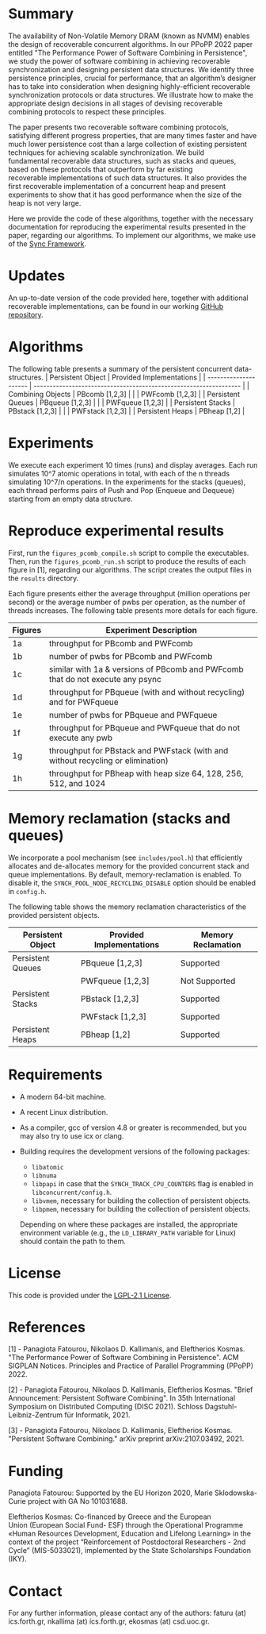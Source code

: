 # Summary

The availability of Non-Volatile Memory DRAM (known as NVMM) enables the design of recoverable concurrent algorithms. In our PPoPP 2022 paper entitled "The Performance Power of Software Combining in Persistence", we study the power of software combining in achieving recoverable synchronization and designing persistent data structures. We identify three persistence principles, crucial for performance, that an algorithm’s designer has to take into consideration when designing highly-efficient recoverable synchronization protocols or data structures. We illustrate how to make the appropriate design decisions in all stages of devising recoverable combining protocols to respect these principles.

The paper presents two recoverable software combining protocols, satisfying different progress properties, that are many times faster and have much lower persistence cost than a large collection of existing persistent techniques for achieving scalable synchronization. We build fundamental recoverable data structures, such as stacks and queues, based on these protocols that outperform by far existing recoverable implementations of such data structures. It also provides the first recoverable implementation of a concurrent heap and present experiments to show that it has good performance when the size of the heap is not very large. 

Here we provide the code of these algorithms, together with the necessary documentation for reproducing the experimental results presented in the paper, regarding our algorithms. To implement our algorithms, we make use of the [Sync Framework](https://github.com/nkallima/sim-universal-construction).

# Updates

An up-to-date version of the code provided here, together with additional recoverable implementations, can be found in our working [GitHub repository](https://github.com/ConcurrentDistributedLab/PersistentCombining).

# Algorithms
The following table presents a summary of the persistent concurrent data-structures.
| Persistent Object     |                Provided Implementations                           |
| --------------------- | ----------------------------------------------------------------- |
| Combining Objects     | PBcomb [1,2,3]                                                    |
|                       | PWFcomb [1,2,3]                                                   |
| Persistent Queues     | PBqueue [1,2,3]                                                   |
|                       | PWFqueue [1,2,3]                                                  |
| Persistent Stacks     | PBstack [1,2,3]                                                   |
|                       | PWFstack [1,2,3]                                                  |
| Persistent Heaps      | PBheap [1,2]                                                      |

# Experiments

We execute each experiment 10 times (runs) and display averages. Each run simulates 10^7 atomic operations in total, with each of the n threads simulating 10^7/n operations. In the experiments for the stacks (queues), each thread performs pairs of Push and Pop (Enqueue and Dequeue) starting from an empty data structure. 

# Reproduce experimental results

First, run the `figures_pcomb_compile.sh` script to compile the executables. Then, run the `figures_pcomb_run.sh` script to produce the results of each figure in [1], regarding our algorithms. The script creates the output files in the `results` directory. 

Each figure presents either the average throughput (million operations per second) or the average number of pwbs per operation, as the number of threads increases. The following table presents more details for each figure.

| Figures  | Experiment Description                                                            |
| -------- | --------------------------------------------------------------------------------- |
| 1a       | throughput for PBcomb and PWFcomb                                                 |
| 1b       | number of pwbs for PBcomb and PWFcomb                                             |
| 1c       | similar with 1a & versions of PBcomb and PWFcomb that do not execute any psync    |
| 1d       | throughput for PBqueue (with and without recycling) and for PWFqueue              |
| 1e       | number of pwbs for PBqueue and PWFqueue                                           |
| 1f       | throughput for PBqueue and PWFqueue that do not execute any pwb                   |
| 1g       | throughput for PBstack and PWFstack (with and without recycling or elimination)   |
| 1h       | throughput for PBheap with heap size 64, 128, 256, 512, and 1024                  |

# Memory reclamation (stacks and queues)

We incorporate a pool mechanism (see `includes/pool.h`) that efficiently allocates and de-allocates memory for the provided concurrent stack and queue implementations. By default, memory-reclamation is enabled. To disable it, the `SYNCH_POOL_NODE_RECYCLING_DISABLE` option should be enabled in `config.h`.

The following table shows the memory reclamation characteristics of the provided persistent objects.

| Persistent Object     | Provided Implementations | Memory Reclamation |
| --------------------- | ------------------------ | ------------------ |
| Persistent Queues     | PBqueue [1,2,3]          | Supported          |
|                       | PWFqueue [1,2,3]         | Not Supported      |
| Persistent Stacks     | PBstack [1,2,3]          | Supported          |
|                       | PWFstack [1,2,3]         | Supported          |
| Persistent Heaps      | PBheap [1,2]             | Supported          |

# Requirements

- A modern 64-bit machine.
- A recent Linux distribution.
- As a compiler, gcc of version 4.8 or greater is recommended, but you may also try to use icx or clang.
- Building requires the development versions of the following packages:
    - `libatomic`
    - `libnuma`
    - `libpapi` in case that the `SYNCH_TRACK_CPU_COUNTERS` flag is enabled in `libconcurrent/config.h`.
    - `libvmem`, necessary for building the collection of persistent objects.
    - `libpmem`, necessary for building the collection of persistent objects.

    Depending on where these packages are installed, the appropriate environment variable (e.g., the `LD_LIBRARY_PATH` variable for Linux) should contain the path to them.

# License

This code is provided under the [LGPL-2.1 License](https://github.com/ConcurrentDistributedLab/PersistentCombining/blob/main/LICENSE).

# References

[1] - Panagiota Fatourou, Nikolaos D. Kallimanis, and Eleftherios Kosmas. "The Performance Power of Software Combining in Persistence". ACM SIGPLAN Notices. Principles and Practice of Parallel Programming (PPoPP) 2022.

[2] - Panagiota Fatourou, Nikolaos D. Kallimanis, Eleftherios Kosmas. "Brief Announcement: Persistent Software Combining". In 35th International Symposium on Distributed Computing (DISC 2021). Schloss Dagstuhl-Leibniz-Zentrum für Informatik, 2021.

[3] - Panagiota Fatourou, Nikolaos D. Kallimanis, Eleftherios Kosmas. "Persistent Software Combining." arXiv preprint arXiv:2107.03492, 2021.

# Funding

Panagiota Fatourou: Supported by the EU Horizon 2020, Marie Sklodowska-Curie project with GA No 101031688.

Eleftherios Kosmas: Co-financed by Greece and the European Union (European Social Fund- ESF) through the Operational Programme «Human Resources Development, Education and Lifelong Learning» in the context of the project “Reinforcement of Postdoctoral Researchers - 2nd Cycle” (MIS-5033021), implemented by the State Scholarships Foundation (IKY).

# Contact

For any further information, please contact any of the authors: faturu (at) ics.forth.gr, nkallima (at) ics.forth.gr, ekosmas (at) csd.uoc.gr.
